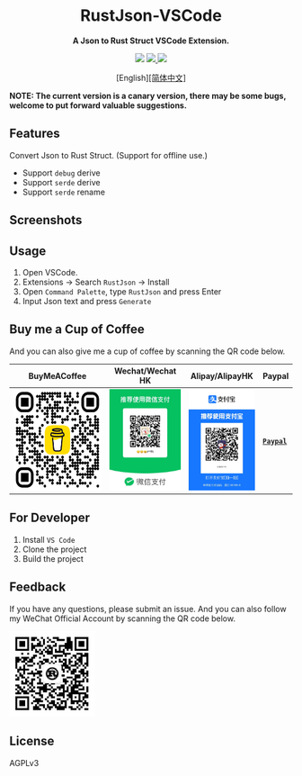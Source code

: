 <div align="center">
    <h1>RustJson-VSCode</h1>
    <p><b>A Json to Rust Struct VSCode Extension.</b></p>
    <img src="https://img.shields.io/badge/status-developing-green.svg?style=flat" />
    <a target="_blank" href="https://github.com/1595901624/RustJson/releases">
      <img src="https://img.shields.io/badge/latest%20version-v0.0.1.Canary-blue.svg?style=flat" />
    </a>
    <img src="https://img.shields.io/badge/license-AGPLv3-orange.svg?style=flat" />
    <p>[English]<a href="https://github.com/1595901624/RustJson-vscode/blob/main/README_CN.md"><span>[简体中文]</span></a></p>
</div>

**NOTE: The current version is a canary version, there may be some bugs, welcome to put forward valuable
suggestions.**

## Features

Convert Json to Rust Struct. (Support for offline use.)

* Support `debug` derive
* Support `serde` derive
* Support `serde` rename

## Screenshots



## Usage

1. Open VSCode.
2. Extensions -> Search `RustJson` -> Install
3. Open `Command Palette`, type `RustJson` and press Enter
4. Input Json text and press `Generate`

## Buy me a Cup of Coffee

And you can also give me a cup of coffee by scanning the QR code below.

| BuyMeACoffee                                                 | Wechat/Wechat HK                                             | Alipay/AlipayHK                                              | Paypal                                                  |
| ------------------------------------------------------------ | ------------------------------------------------------------ | ------------------------------------------------------------ | ------------------------------------------------------- |
| <img src="https://raw.githubusercontent.com/1595901624/RustJson-vscode/main/demo/bmc_qr.png" height="180" /> | <img src="https://raw.githubusercontent.com/1595901624/RustJson-vscode/main/demo/wechat.jpeg" height="180" /> | <img src="https://raw.githubusercontent.com/1595901624/RustJson-vscode/main/demo/alipay.jpeg" height="180" /> | [**`Paypal`**](https://www.paypal.com/paypalme/haoyu94) |


## For Developer

1. Install `VS Code`
2. Clone the project
3. Build the project

## Feedback

If you have any questions, please submit an issue. And you can also follow my WeChat Official Account by scanning the QR
code below.

<img src="https://raw.githubusercontent.com/1595901624/RustJson-vscode/main/demo/qrcode.jpeg" width="30%">

## License

AGPLv3
